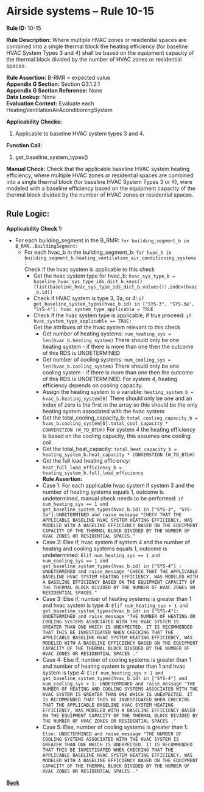 # Airside systems – Rule 10-15  

**Rule ID:** 10-15  
 
**Rule Description:** Where multiple HVAC zones or residential spaces are combined into a single thermal block the heating efficiency (for baseline HVAC System Types 3 and 4) shall be based on the  equipment capacity of the thermal block divided by the number of HVAC zones or residential spaces.   

**Rule Assertion:** B-RMR = expected value                                             
**Appendix G Section:** Section G3.1.2.1   
**Appendix G Section Reference:** None  
**Data Lookup:** None   
**Evaluation Context:** Evaluate each HeatingVentilationAirAconditioningSystem   

**Applicability Checks:**  

1. Applicable to baseline HVAC system types 3 and 4.  

**Function Call:**   

1. get_baseline_system_types()  

**Manual Check:** Check that the applicable baseline HVAC system heating efficiency, where multiple HVAC zones or residential spaces are combined into a single thermal block (for baseline HVAC System Types 3 or 4), were modeled with a baseline efficiency based on the  equipment capacity of the thermal block divided by the number of HVAC zones or residential spaces.   

## Rule Logic:  
**Applicability Check 1:**  
- For each building_segment in the B_RMR: `for building_segment_b in B_RMR..BuildingSegment:`
    - For each hvac_b in the building_segment_b: `for hvac_b in building_segment_b.heating_ventilation_air_conditioning_systems:`  
        Check if the hvac system is applicable to this check
        - Get the hvac system type for hvac_b: `hvac_sys_type_b = baseline_hvac_sys_type_ids_dict_b.keys()[list(baseline_hvac_sys_type_ids_dict_b.values()).index(hvac_b.id)]`
        - Check if HVAC system is type 3, 3a, or 4: `if get_baseline_system_types(hvac_b.id) in ["SYS-3", "SYS-3a", "SYS-4"]: hvac_system_type_applicable = TRUE`
        - Check if the hvac system type is applicable, if true proceed: `if hvac_system_type_applicable == TRUE:`  
            Get the attribues of the hvac system relevant to this check
            - Get number of heating systems: `num_heating_sys = len(hvac_b.heating_system)` There should only be one heating system - if there is more than one then the outcome of this RDS is UNDETERMINED
            - Get number of cooling systems: `num_cooling_sys = len(hvac_b.cooling_system)` There should only be one cooling system - if there is more than one then the outcome of this RDS is UNDETERMINED. For system 4, heating efficiency depends on cooling capacity.
            - Assign the heating system to a variable: `heating_system_b = hvac_b.heating_system[0]` There should only be one and an index of zero is the first in the array so this should be the only heating system associated with the hvac system
            - Get the total_cooling_capacity_b: `total_cooling_capacity_b = hvac_b.cooling_system[0].total_cool_capacity * CONVERSTION (W_TO_BTUH)` For system 4 the heating efficiency is based on the cooling capacity, this assumes one cooling coil.
            - Get the total_heat_capacity: `total_heat_capacity_b = heating_system_b.heat_capacity * CONVERSTION (W_TO_BTUH)`
            - Get the full load heating efficiency: `heat_full_load_efficiency_b = heating_system_b.full_load_efficiency`  
            **Rule Assertion:**
            - Case 1: For each applicable hvac system if system 3 and the number of heating systems equals 1, outcome is undetermined, manual check needs to be performed: `if num_heating_sys == 1 and get_baseline_system_types(hvac_b.id) in ["SYS-3", "SYS-3a"]:UNDETERMINED and raise_message "CHECK THAT THE APPLICABLE BASELINE HVAC SYSTEM HEATING EFFICIENCY, WAS MODELED WITH A BASELINE EFFICIENCY BASED ON THE EQUIPMENT CAPACITY OF THE THERMAL BLOCK DIVIDED BY THE NUMBER OF HVAC ZONES OR RESIDENTIAL SPACES."`
            - Case 2: Else if, hvac system if system 4 and the number of heating and cooling systems equals 1, outcome is undetermined: `Elif num_heating_sys == 1 and num_cooling_sys == 1 and get_baseline_system_types(hvac_b.id) in ["SYS-4"] : UNDETERMINED and raise_message "CHECK THAT THE APPLICABLE BASELINE HVAC SYSTEM HEATING EFFICIENCY, WAS MODELED WITH A BASELINE EFFICIENCY BASED ON THE EQUIPMENT CAPACITY OF THE THERMAL BLOCK DIVIDED BY THE NUMBER OF HVAC ZONES OR RESIDENTIAL SPACES."`
            - Case 3: Else if, number of heating systems is greater than 1 and hvac system is type 4: `Elif num_heating_sys > 1 and get_baseline_system_types(hvac_b.id) in ["SYS-4"]: UNDETERMINED and raise_message "THE NUMBER OF HEATING OR COOLING SYSTEMS ASSOCIATED WITH THE HVAC SYSTEM IS GREATER THAN ONE WHICH IS UNEXPECTED. IT IS RECOMMENDED THAT THIS BE INVESTIGATED WHEN CHECKING THAT THE APPLICABLE BASELINE HVAC SYSTEM HEATING EFFICIENCY, WAS MODELED WITH A BASELINE EFFICIENCY BASED ON THE EQUIPMENT CAPACITY OF THE THERMAL BLOCK DIVIDED BY THE NUMBER OF HVAC ZONES OR RESIDENTIAL SPACES ."`
            - Case 4: Else if, number of cooling systems is greater than 1 and number of heating system is greater than 1 and hvac system is type 4: `Elif num_heating_sys > 1 and get_baseline_system_types(hvac_b.id) in ["SYS-4"] and num_cooling_sys > 1: UNDETERMINED and raise_message "THE NUMBER OF HEATING AND COOLING SYSTEMS ASSOCIATED WITH THE HVAC SYSTEM IS GREATER THAN ONE WHICH IS UNEXPECTED. IT IS RECOMMENDED THAT THIS BE INVESTIGATED WHEN CHECKING THAT THE APPLICABLE BASELINE HVAC SYSTEM HEATING EFFICIENCY, WAS MODELED WITH A BASELINE EFFICIENCY BASED ON THE EQUIPMENT CAPACITY OF THE THERMAL BLOCK DIVIDED BY THE NUMBER OF HVAC ZONES OR RESIDENTIAL SPACES ."`
            - Case 5: Else, number of cooling systems is greater than 1: `Else: UNDETERMINED and raise_message "THE NUMBER OF COOLING SYSTEMS ASSOCIATED WITH THE HVAC SYSTEM IS GREATER THAN ONE WHICH IS UNEXPECTED. IT IS RECOMMENDED THAT THIS BE INVESTIGATED WHEN CHECKING THAT THE APPLICABLE BASELINE HVAC SYSTEM HEATING EFFICIENCY, WAS MODELED WITH A BASELINE EFFICIENCY BASED ON THE EQUIPMENT CAPACITY OF THE THERMAL BLOCK DIVIDED BY THE NUMBER OF HVAC ZONES OR RESIDENTIAL SPACES ."`
    


 **[Back](../_toc.md)**